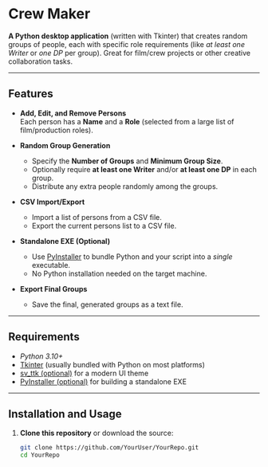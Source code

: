 # Crew Maker

**A Python desktop application** (written with Tkinter) that creates random groups of people, each with specific role requirements (like *at least one Writer* or *one DP* per group). Great for film/crew projects or other creative collaboration tasks.

---

## Features

- **Add, Edit, and Remove Persons**  
  Each person has a **Name** and a **Role** (selected from a large list of film/production roles).

- **Random Group Generation**  
  - Specify the **Number of Groups** and **Minimum Group Size**.
  - Optionally require **at least one Writer** and/or **at least one DP** in each group.
  - Distribute any extra people randomly among the groups.

- **CSV Import/Export**  
  - Import a list of persons from a CSV file.
  - Export the current persons list to a CSV file.

- **Standalone EXE (Optional)**  
  - Use [PyInstaller](https://pyinstaller.org/) to bundle Python and your script into a *single* executable.
  - No Python installation needed on the target machine.

- **Export Final Groups**  
  - Save the final, generated groups as a text file.

---

## Requirements

- *Python 3.10+*  
- [Tkinter](https://docs.python.org/3/library/tkinter.html) (usually bundled with Python on most platforms)  
- [sv_ttk (optional)](https://github.com/rdbende/Sun-Valley-ttk-theme) for a modern UI theme  
- [PyInstaller (optional)](https://pypi.org/project/PyInstaller/) for building a standalone EXE  

---

## Installation and Usage

1. **Clone this repository** or download the source:

   ```bash
   git clone https://github.com/YourUser/YourRepo.git
   cd YourRepo
